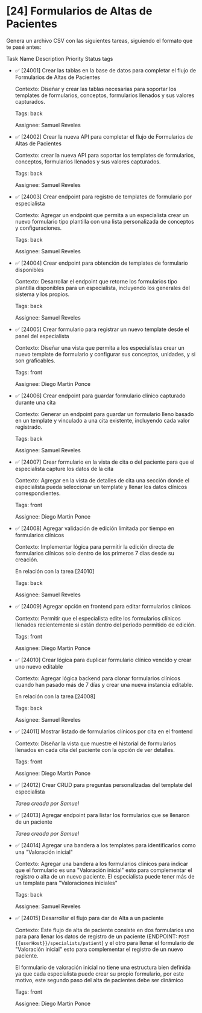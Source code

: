 # [24] Formularios de Altas de Pacientes

Genera un archivo CSV con las siguientes tareas, siguiendo el formato que te pasé antes:

Task Name Description Priority Status tags

- ✅ [24001] Crear las tablas en la base de datos para completar el flujo de Formularios de Altas de Pacientes

  Contexto: Diseñar y crear las tablas necesarias para soportar los templates de formularios, conceptos, formularios llenados y sus valores capturados.

  Tags: back

  Assignee: Samuel Reveles

- ✅ [24002] Crear la nueva API para completar el flujo de Formularios de Altas de Pacientes

  Contexto: crear la nueva API para soportar los templates de formularios, conceptos, formularios llenados y sus valores capturados.

  Tags: back

  Assignee: Samuel Reveles

- ✅ [24003] Crear endpoint para registro de templates de formulario por especialista

  Contexto: Agregar un endpoint que permita a un especialista crear un nuevo formulario tipo plantilla con una lista personalizada de conceptos y configuraciones.

  Tags: back

  Assignee: Samuel Reveles

- ✅ [24004] Crear endpoint para obtención de templates de formulario disponibles

  Contexto: Desarrollar el endpoint que retorne los formularios tipo plantilla disponibles para un especialista, incluyendo los generales del sistema y los propios.

  Tags: back

  Assignee: Samuel Reveles

- ✅ [24005] Crear formulario para registrar un nuevo template desde el panel del especialista

  Contexto: Diseñar una vista que permita a los especialistas crear un nuevo template de formulario y configurar sus conceptos, unidades, y si son graficables.

  Tags: front

  Assignee: Diego Martin Ponce

- ✅ [24006] Crear endpoint para guardar formulario clí­nico capturado durante una cita

  Contexto: Generar un endpoint para guardar un formulario lleno basado en un template y vinculado a una cita existente, incluyendo cada valor registrado.

  Tags: back

  Assignee: Samuel Reveles

- ✅ [24007] Crear formulario en la vista de cita o del paciente para que el especialista capture los datos de la cita

  Contexto: Agregar en la vista de detalles de cita una sección donde el especialista pueda seleccionar un template y llenar los datos clí­nicos correspondientes.

  Tags: front

  Assignee: Diego Martin Ponce

- ✅ [24008] Agregar validación de edición limitada por tiempo en formularios clí­nicos

  Contexto: Implementar lógica para permitir la edición directa de formularios clí­nicos solo dentro de los primeros 7 días desde su creación.

  En relación con la tarea [24010]

  Tags: back

  Assignee: Samuel Reveles

- ✅ [24009] Agregar opción en frontend para editar formularios clí­nicos

  Contexto: Permitir que el especialista edite los formularios clí­nicos llenados recientemente si están dentro del periodo permitido de edición.

  Tags: front

  Assignee: Diego Martin Ponce

- ✅ [24010] Crear lógica para duplicar formulario clí­nico vencido y crear uno nuevo editable

  Contexto: Agregar lógica backend para clonar formularios clí­nicos cuando han pasado más de 7 días y crear una nueva instancia editable.

  En relación con la tarea [24008]

  Tags: back

  Assignee: Samuel Reveles

- ✅ [24011] Mostrar listado de formularios clí­nicos por cita en el frontend

  Contexto: Diseñar la vista que muestre el historial de formularios llenados en cada cita del paciente con la opción de ver detalles.

  Tags: front

  Assignee: Diego Martin Ponce

- ✅ [24012] Crear CRUD para preguntas personalizadas del template del especialista

  _Tarea creada por Samuel_

- ✅ [24013] Agregar endpoint para listar los formularios que se llenaron de un paciente

  _Tarea creada por Samuel_

- ✅ [24014] Agregar una bandera a los templates para identificarlos como una "Valoración inicial"

  Contexto: Agregar una bandera a los formularios clí­nicos para indicar que el formulario es una "Valoración inicial" esto para complementar el registro o alta de un nuevo paciente. El especialista puede tener más de un template para "Valoraciones iniciales"

  Tags: back

  Assignee: Samuel Reveles

- ✅ [24015] Desarrollar el flujo para dar de Alta a un paciente

  Contexto: Este flujo de alta de paciente consiste en dos formularios uno para para llenar los datos de registro de un paciente (ENDPOINT: `POST {{userHost}}/specialists/patient`) y el otro para llenar el formulario de "Valoración inicial" esto para complementar el registro de un nuevo paciente.

  El formulario de valoración inicial no tiene una estructura bien definida ya que cada especialista puede crear su propio formulario, por este motivo, este segundo paso del alta de pacientes debe ser dinámico

  Tags: front

  Assignee: Diego Martin Ponce
